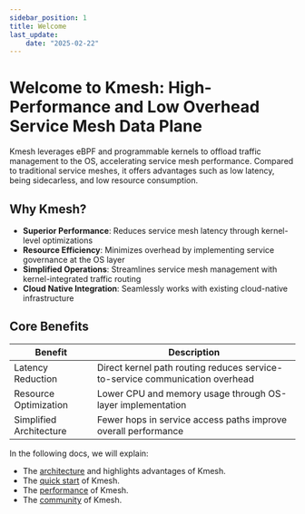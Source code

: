 ```yaml
---
sidebar_position: 1
title: Welcome
last_update:
    date: "2025-02-22"
---
```


# Welcome to Kmesh: High-Performance and Low Overhead Service Mesh Data Plane

Kmesh leverages eBPF and programmable kernels to offload traffic management to the OS, accelerating service mesh performance. Compared to traditional service meshes, it offers advantages such as low latency, being sidecarless, and low resource consumption.

## Why Kmesh?

- **Superior Performance**: Reduces service mesh latency through kernel-level optimizations
- **Resource Efficiency**: Minimizes overhead by implementing service governance at the OS layer
- **Simplified Operations**: Streamlines service mesh management with kernel-integrated traffic routing
- **Cloud Native Integration**: Seamlessly works with existing cloud-native infrastructure

## Core Benefits

| Benefit                 | Description                                                                  |
| ----------------------- | ---------------------------------------------------------------------------- |
| Latency Reduction       | Direct kernel path routing reduces service-to-service communication overhead |
| Resource Optimization   | Lower CPU and memory usage through OS-layer implementation                   |
| Simplified Architecture | Fewer hops in service access paths improve overall performance               |

In the following docs, we will explain:

- The [architecture](architecture/architecture) and highlights advantages of Kmesh.
- The [quick start](setup/quickstart) of Kmesh.
- The [performance](performance/performance) of Kmesh.
- The [community](community/contribute) of Kmesh.
